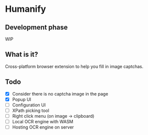 # Humanify

## Development phase

WIP

## What is it?

Cross-platform browser extension to help you fill in image captchas.

## Todo

- [x] Consider there is no captcha image in the page
- [x] Popup UI
- [ ] Configuration UI
- [ ] XPath picking tool
- [ ] Right click menu (on image -> clipboard)
- [ ] Local OCR engine with WASM
- [ ] Hosting OCR engine on server
